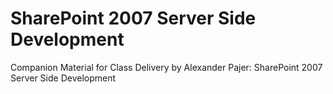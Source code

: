 # SharePoint 2007 Server Side Development

Companion Material for Class Delivery by Alexander Pajer: SharePoint 2007 Server Side Development
